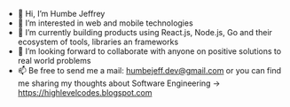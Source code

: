 - 👋 Hi, I’m Humbe Jeffrey
- 👀 I’m interested in web and mobile technologies
- 🌱 I’m currently building products using React.js, Node.js, Go and their ecosystem of tools, libraries an frameworks
- 💞️ I’m looking forward to collaborate with anyone on positive solutions to real world problems
- 📫 Be free to send me a mail: humbejeff.dev@gmail.com or you can find me sharing my thoughts about Software Engineering -> https://highlevelcodes.blogspot.com

<!---
humbejeff2116/humbejeff2116 is a ✨ special ✨ repository because its `README.md` (this file) appears on your GitHub profile.
You can click the Preview link to take a look at your changes.
--->
